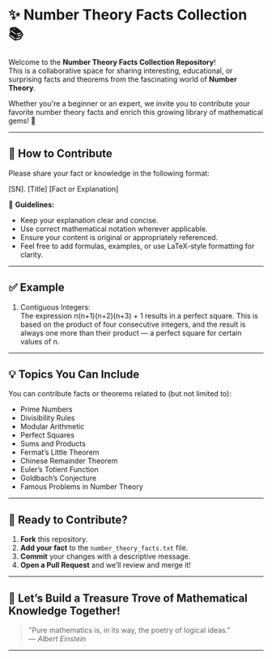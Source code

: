 # ✨ Number Theory Facts Collection 📚

Welcome to the **Number Theory Facts Collection Repository**!  
This is a collaborative space for sharing interesting, educational, or surprising facts and theorems from the fascinating world of **Number Theory**.

Whether you're a beginner or an expert, we invite you to contribute your favorite number theory facts and enrich this growing library of mathematical gems! 🧮

---

## 📝 How to Contribute

Please share your fact or knowledge in the following format:

[SN]. [Title]
[Fact or Explanation]


📌 **Guidelines:**
- Keep your explanation clear and concise.  
- Use correct mathematical notation wherever applicable.  
- Ensure your content is original or appropriately referenced.  
- Feel free to add formulas, examples, or use LaTeX-style formatting for clarity.

---

## ✅ Example

1. Contiguous Integers:<br>
The expression n(n+1)(n+2)(n+3) + 1 results in a perfect square.
This is based on the product of four consecutive integers, and the result is always one more than their product — a perfect square for certain values of n.


---

## 💡 Topics You Can Include

You can contribute facts or theorems related to (but not limited to):

- Prime Numbers
- Divisibility Rules
- Modular Arithmetic
- Perfect Squares
- Sums and Products
- Fermat’s Little Theorem
- Chinese Remainder Theorem
- Euler’s Totient Function
- Goldbach’s Conjecture
- Famous Problems in Number Theory

---

## 🚀 Ready to Contribute?

1. **Fork** this repository.
2. **Add your fact** to the `number_theory_facts.txt` file.
3. **Commit** your changes with a descriptive message.
4. **Open a Pull Request** and we’ll review and merge it!

---

## 🙌 Let’s Build a Treasure Trove of Mathematical Knowledge Together!

> "Pure mathematics is, in its way, the poetry of logical ideas."  
> — *Albert Einstein*

---
